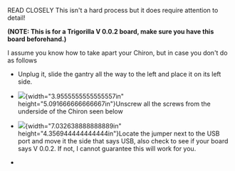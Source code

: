READ CLOSELY This isn't a hard process but it does require attention to
detail!

**(NOTE: This is for a Trigorilla V 0.0.2 board, make sure you have this
board beforehand.)**

I assume you know how to take apart your Chiron, but in case you don't
do as follows

-   Unplug it, slide the gantry all the way to the left and place it on
    its left side.

-   ![](./image1.png){width="3.9555555555555557in"
    height="5.091666666666667in"}Unscrew all the screws from the
    underside of the Chiron seen below

-   ![](./image12.jpeg){width="7.032638888888889in"
    height="4.356944444444444in"}Locate the jumper next to the USB port
    and move it the side that says USB, also check to see if your board
    says V 0.0.2. If not, I cannot guarantee this will work for you.

-   
